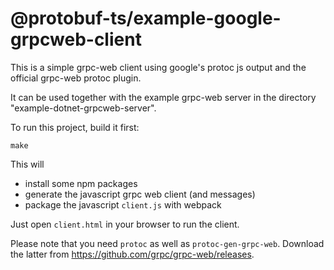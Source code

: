 @protobuf-ts/example-google-grpcweb-client
==========================================

This is a simple grpc-web client using google's protoc js output 
and the official grpc-web protoc plugin.

It can be used together with the example grpc-web server in the 
directory "example-dotnet-grpcweb-server".

To run this project, build it first:

```shell script
make
```

This will 
- install some npm packages
- generate the javascript grpc web client (and messages)
- package the javascript `client.js` with webpack 

Just open `client.html` in your browser to run the client.  


Please note that you need `protoc` as well as `protoc-gen-grpc-web`.
Download the latter from https://github.com/grpc/grpc-web/releases.
